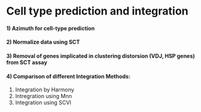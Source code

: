 # Cell type prediction and integration


#### 1) Azimuth for cell-type prediction

#### 2) Normalize data using SCT
#### 3) Removal of genes implicated in clustering distorsion (VDJ, HSP genes) from SCT assay
#### 4) Comparison of different Integration Methods: 
  1) Integration by Harmony
  2) Intregration using Mnn
  3) Integration using SCVI
